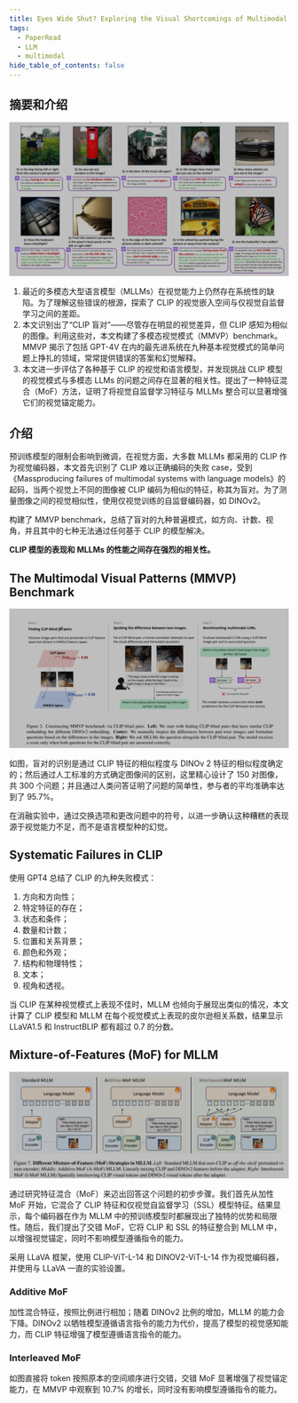 ```yaml
---
title: Eyes Wide Shut? Exploring the Visual Shortcomings of Multimodal LLMs
tags:
  - PaperRead
  - LLM
  - multimodal
hide_table_of_contents: false
---
```


## 摘要和介绍

![](images/240731_15h15m31s_screenshot.png)

1. 最近的多模态大型语言模型（MLLMs）在视觉能力上仍然存在系统性的缺陷。为了理解这些错误的根源，探索了 CLIP 的视觉嵌入空间与仅视觉自监督学习之间的差距。
2. 本文识别出了“CLIP 盲对”——尽管存在明显的视觉差异，但 CLIP 感知为相似的图像。利用这些对，本文构建了多模态视觉模式（MMVP）benchmark。MMVP 揭示了包括 GPT-4V 在内的最先进系统在九种基本视觉模式的简单问题上挣扎的领域，常常提供错误的答案和幻觉解释。
3. 本文进一步评估了各种基于 CLIP 的视觉和语言模型，并发现挑战 CLIP 模型的视觉模式与多模态 LLMs 的问题之间存在显著的相关性。提出了一种特征混合（MoF）方法，证明了将视觉自监督学习特征与 MLLMs 整合可以显著增强它们的视觉锚定能力。

## 介绍

预训练模型的限制会影响到微调，在视觉方面，大多数 MLLMs 都采用的 CLIP 作为视觉编码器，本文首先识别了 CLIP 难以正确编码的失败 case，受到《Massproducing failures of multimodal systems with language models》的起码，当两个视觉上不同的图像被 CLIP 编码为相似的特征，称其为盲对。为了测量图像之间的视觉相似性，使用仅视觉训练的自监督编码器，如 DINOv2。

构建了 MMVP benchmark，总结了盲对的九种普遍模式，如方向、计数、视角，并且其中的七种无法通过任何基于 CLIP 的模型解决。

**CLIP 模型的表现和 MLLMs 的性能之间存在强烈的相关性。**

## The Multimodal Visual Patterns (MMVP) Benchmark

![](./images/240731_15h33m14s_screenshot.png)

如图，盲对的识别是通过 CLIP 特征的相似程度与 DINOv 2 特征的相似程度确定的；然后通过人工标准的方式确定图像间的区别，这里精心设计了 150 对图像，共 300 个问题；并且通过人类问答证明了问题的简单性，参与者的平均准确率达到了 95.7%。

在消融实验中，通过交换选项和更改问题中的符号，以进一步确认这种糟糕的表现源于视觉能力不足，而不是语言模型种的幻觉。

## Systematic Failures in CLIP

使用 GPT4 总结了 CLIP 的九种失败模式：

1. 方向和方向性；
2. 特定特征的存在；
3. 状态和条件；
4. 数量和计数；
5. 位置和关系背景；
6. 颜色和外观；
7. 结构和物理特性；
8. 文本；
9. 视角和透视。

当 CLIP 在某种视觉模式上表现不佳时，MLLM 也倾向于展现出类似的情况，本文计算了 CLIP 模型和 MLLM 在每个视觉模式上表现的皮尔逊相关系数，结果显示 LLaVA1.5 和 InstructBLIP 都有超过 0.7 的分数。

## Mixture-of-Features (MoF) for MLLM

![](./images/240731_16h16m45s_screenshot.png)

通过研究特征混合（MoF）来迈出回答这个问题的初步步骤。我们首先从加性 MoF 开始，它混合了 CLIP 特征和仅视觉自监督学习（SSL）模型特征。结果显示，每个编码器在作为 MLLM 中的预训练模型时都展现出了独特的优势和局限性。随后，我们提出了交错 MoF，它将 CLIP 和 SSL 的特征整合到 MLLM 中，以增强视觉锚定，同时不影响模型遵循指令的能力。

采用 LLaVA 框架，使用 CLIP-ViT-L-14 和 DINOV2-ViT-L-14 作为视觉编码器，并使用与 LLaVA 一直的实验设置。

###   Additive MoF

加性混合特征，按照比例进行相加；随着 DINOv2 比例的增加，MLLM 的能力会下降。DINOv2 以牺牲模型遵循语言指令的能力为代价，提高了模型的视觉感知能力，而 CLIP 特征增强了模型遵循语言指令的能力。

###  Interleaved MoF

如图直接将 token 按照原本的空间顺序进行交错，交错 MoF 显著增强了视觉锚定能力，在 MMVP 中观察到 10.7% 的增长，同时没有影响模型遵循指令的能力。
